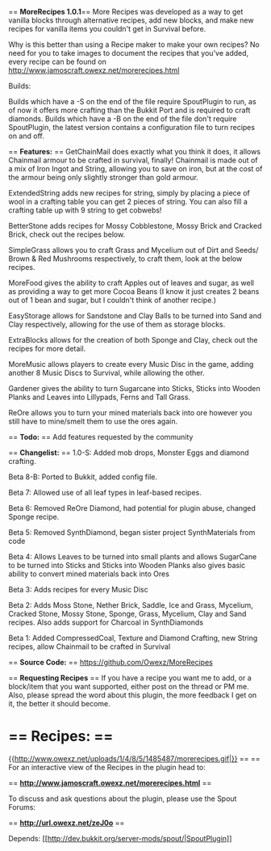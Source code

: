 == **MoreRecipes 1.0.1**==
More Recipes was developed as a way to get vanilla blocks through alternative recipes, add new blocks, and make new recipes for vanilla items you couldn't get in Survival before.

Why is this better than using a Recipe maker to make your own recipes? No need for you to take images to document the recipes that you've added, every recipe can be found on http://www.jamoscraft.owexz.net/morerecipes.html

Builds:

Builds which have a -S on the end of the file require SpoutPlugin to run, as of now it offers more crafting than the Bukkit Port and is required to craft diamonds.
Builds which have a -B on the end of the file don't require SpoutPlugin, the latest version contains a configuration file to turn recipes on and off.

== **Features:** ==
GetChainMail does exactly what you think it does, it allows Chainmail armour to be crafted in survival, finally! Chainmail is made out of a mix of Iron Ingot and String, allowing you to save on iron, but at the cost of the armour being only slightly stronger than gold armour.

ExtendedString adds new recipes for string, simply by placing a piece of wool in a crafting table you can get 2 pieces of string. You can also fill a crafting table up with 9 string to get cobwebs!

BetterStone adds recipes for Mossy Cobblestone, Mossy Brick and Cracked Brick, check out the recipes below.

SimpleGrass allows you to craft Grass and Mycelium out of Dirt and Seeds/ Brown & Red Mushrooms respectively, to craft them, look at the below recipes.

MoreFood gives the ability to craft Apples out of leaves and sugar, as well as providing a way to get more Cocoa Beans (I know it just creates 2 beans out of 1 bean and sugar, but I couldn't think of another recipe.)

EasyStorage allows for Sandstone and Clay Balls to be turned into Sand and Clay respectively, allowing for the use of them as storage blocks.

ExtraBlocks allows for the creation of both Sponge and Clay, check out the recipes for more detail.

MoreMusic allows players to create every Music Disc in the game, adding another 8 Music Discs to Survival, while allowing the other.

Gardener gives the ability to turn Sugarcane into Sticks, Sticks into Wooden Planks and Leaves into Lillypads, Ferns and Tall Grass.

ReOre allows you to turn your mined materials back into ore however you still have to mine/smelt them to use the ores again.

== **Todo:** ==
Add features requested by the community

== **Changelist:** ==
1.0-S: Added mob drops, Monster Eggs and diamond crafting.

Beta 8-B: Ported to Bukkit, added config file.

Beta 7: Allowed use of all leaf types in leaf-based recipes.

Beta 6: Removed ReOre Diamond, had potential for plugin abuse, changed Sponge recipe.

Beta 5: Removed SynthDiamond, began sister project SynthMaterials from code

Beta 4: Allows Leaves to be turned into small plants and allows SugarCane to be turned into Sticks and Sticks into Wooden Planks also gives basic ability to convert mined materials back into Ores

Beta 3: Adds recipes for every Music Disc

Beta 2: Adds Moss Stone, Nether Brick, Saddle, Ice and Grass, Mycelium, Cracked Stone, Mossy Stone, Sponge, Grass, Mycelium, Clay and Sand recipes. Also adds support for Charcoal in SynthDiamonds

Beta 1: Added CompressedCoal, Texture and Diamond Crafting, new String recipes, allow Chainmail to be crafted in Survival

== **Source Code:** ==
https://github.com/Owexz/MoreRecipes

== **Requesting Recipes** ==
If you have a recipe you want me to add, or a block/item that you want supported, either post on the thread or PM me. Also, please spread the word about this plugin, the more feedback I get on it, the better it should become.

== **Recipes:** ==
 ====
{{http://www.owexz.net/uploads/1/4/8/5/1485487/morerecipes.gif|}}
==  ==
For an interactive view of the Recipes in the plugin head to:

== **http://www.jamoscraft.owexz.net/morerecipes.html** ==

To discuss and ask questions about the plugin, please use the Spout Forums:

== **http://url.owexz.net/zeJ0o** ==

Depends: [[http://dev.bukkit.org/server-mods/spout/|SpoutPlugin]]
